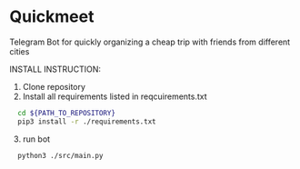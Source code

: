 # Quickmeet
Telegram Bot for quickly organizing a cheap trip with friends from different cities


INSTALL INSTRUCTION:

1) Clone repository
2) Install all requirements listed in reqcuirements.txt
```bash
  cd ${PATH_TO_REPOSITORY}
  pip3 install -r ./requirements.txt
```
3) run bot
```bash
  python3 ./src/main.py
```
